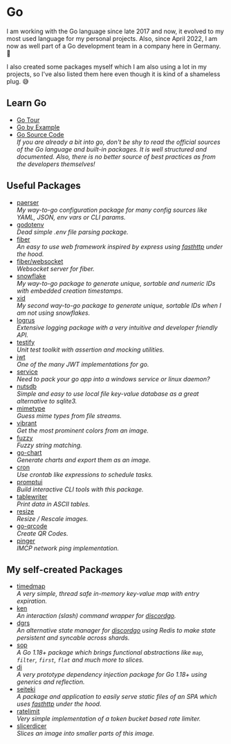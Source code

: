 # Go
I am working with the Go language since late 2017 and now, it evolved to my most used language for my personal projects. Also, since April 2022, I am now as well part of a Go development team in a company here in Germany. 🥳

I also created some packages myself which I am also using a lot in my projects, so I've also listed them here even though it is kind of a shameless plug. 😅

## Learn Go
- [Go Tour](https://go.dev/tour)
- [Go by Example](https://gobyexample.com/)
- [Go Source Code](https://github.com/golang/go/)  
  *If you are already a bit into go, don't be shy to read the official sources of the Go language and built-in packages. It is well structured and documented. Also, there is no better source of best practices as from the developers themselves!*

## Useful Packages
- [paerser](https://github.com/traefik/paerser)  
  *My way-to-go configuration package for many config sources like YAML, JSON, env vars or CLI params.*
- [godotenv](https://github.com/joho/godotenv)  
  *Dead simple .env file parsing package.*
- [fiber](https://github.com/gofiber/fiber)  
  *An easy to use web framework inspired by express using [fasthttp](https://github.com/valyala/fasthttp) under the hood.*
- [fiber/websocket](https://github.com/gofiber/websocket)  
  *Websocket server for fiber.*
- [snowflake](https://github.com/bwmarrin/snowflake)  
  *My way-to-go package to generate unique, sortable and numeric IDs with embedded creation timestamps.*
- [xid](https://github.com/rs/xid)  
  *My second way-to-go package to generate unique, sortable IDs when I am not using snowflakes.*
- [logrus](https://github.com/sirupsen/logrus)  
  *Extensive logging package with a very intuitive and developer friendly API.*
- [testify](https://github.com/stretchr/testify)  
  *Unit test toolkit with assertion and mocking utilities.*
- [jwt](https://github.com/golang-jwt/jwt)  
  *One of the many JWT implementations for go.*
- [service](https://github.com/kardianos/service)  
  *Need to pack your go app into a windows service or linux daemon?*
- [nutsdb](https://github.com/xujiajun/nutsdb)  
  *Simple and easy to use local file key-value database as a great alternative to sqlite3.*
- [mimetype](https://github.com/gabriel-vasile/mimetype)  
  *Guess mime types from file streams.*
- [vibrant](https://github.com/dayvonjersen/vibrant)  
  *Get the most prominent colors from an image.*
- [fuzzy](https://github.com/sahilm/fuzzy)  
  *Fuzzy string matching.*
- [go-chart](https://github.com/wcharczuk/go-chart)  
  *Generate charts and export them as an image.*
- [cron](https://github.com/robfig/cron)  
  *Use crontab like expressions to schedule tasks.*
- [promptui](https://github.com/manifoldco/promptui)  
  *Build interactive CLI tools with this package.*
- [tablewriter](https://github.com/olekukonko/tablewriter)  
  *Print data in ASCII tables.*
- [resize](https://github.com/nfnt/resize)  
  *Resize / Rescale images.*
- [go-qrcode](https://github.com/skip2/go-qrcode)  
  *Create QR Codes.*
- [pinger](https://github.com/chenjiandongx/pinger)  
  *IMCP network ping implementation.*

## My self-created Packages
- [timedmap](https://github.com/zekrotja/timedmap)  
  *A very simple, thread safe in-memory key-value map with entry expiration.*
- [ken](https://github.com/zekroTJA/ken)  
  *An interaction (slash) command wrapper for [discordgo](https://github.com/bwmarrin/discordgo).*
- [dgrs](https://github.com/zekroTJA/dgrs)  
  *An alternative state manager for [discordgo](https://github.com/bwmarrin/discordgo) using Redis to make state persistent and syncable across shards.*
- [sop](https://github.com/zekroTJA/sop)  
  *A Go 1.18+ package which brings functional abstractions like `map`, `filter`, `first`, `flat` and much more to slices.*
- [di](https://github.com/zekroTJA/di)  
  *A very prototype dependency injection package for Go 1.18+ using generics and reflection.*
- [seiteki](https://github.com/zekroTJA/seiteki)  
  *A package and application to easily serve static files of an SPA which uses [fasthttp](https://github.com/valyala/fasthttp) under the hood.*
- [ratelimit](https://github.com/zekroTJA/ratelimit)  
  *Very simple implementation of a token bucket based rate limiter.*
- [slicerdicer](https://github.com/zekroTJA/slicerdicer)  
  *Slices an image into smaller parts of this image.*